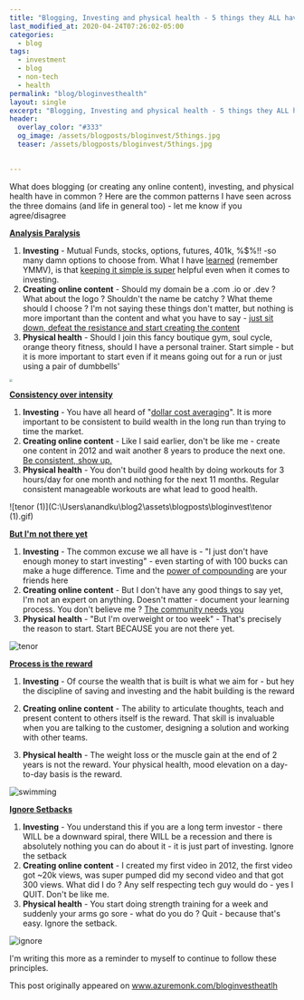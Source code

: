```yaml
---
title: "Blogging, Investing and physical health - 5 things they ALL have in common"
last_modified_at: 2020-04-24T07:26:02-05:00
categories:
  - blog
tags:
  - investment
  - blog
  - non-tech
  - health
permalink: "blog/bloginvesthealth"
layout: single
excerpt: "Blogging, Investing and physical health - 5 things they ALL have in common"
header:
  overlay_color: "#333"
  og_image: /assets/blogposts/bloginvest/5things.jpg
  teaser: /assets/blogposts/bloginvest/5things.jpg
  

---
```




What does blogging (or creating any online content), investing, and physical health have in common ? Here are the common patterns I have seen across the three domains (and life in general too) - let me know if you agree/disagree



**<u>Analysis Paralysis</u>** 

1. **Investing** - Mutual Funds, stocks, options, futures, 401k, %$%!!  -so many damn options to choose from. What I have [learned](https://jlcollinsnh.com/) (remember YMMV), is that [keeping it simple is super](https://www.forbes.com/sites/zackfriedman/2017/03/09/9-money-rules-index-card/#6e35a83e2c09) helpful even when it comes to investing.  
2. **Creating online content** - Should my domain be a .com .io or .dev  ? What about the logo ? Shouldn't the name be catchy ? What theme should I choose ? I'm not saying these things don't matter, but nothing is more important than the content and what you have to say - [just sit down, defeat the resistance and start creating the content](https://www.azuremonk.com/blog/warofart)
3. **Physical health** - Should I join this fancy boutique gym, soul cycle, orange theory fitness, should I have a personal trainer. Start simple - but it is more important to start even if it means going out for a run or just using a pair of dumbbells'

<img src="C:\Users\anandku\blog2\assets\blogposts\bloginvest\analysis.gif" style="zoom: 33%;" />

**<u>Consistency over intensity</u>** 

1. **Investing**  - You have all heard of "[dollar cost averaging](https://www.investopedia.com/terms/d/dollarcostaveraging.asp)". It is more important to be consistent to build wealth in the long run than trying to time the market. 
2. **Creating online content** - Like I said earlier, don't be like me - create one content in 2012 and wait another 8 years to produce the next one. [Be consistent, show up.](https://www.hanselman.com/blog/11EssentialCharacteristicsForBeingAGoodTechnicalAdvocateOrInterviewer.aspx) 
3. **Physical health** - You don't build good health by doing workouts for 3 hours/day for one month and nothing for the next 11 months. Regular consistent manageable workouts are what lead to good health.

![tenor (1)](C:\Users\anandku\blog2\assets\blogposts\bloginvest\tenor (1).gif)

**<u>But I'm not there yet</u>** 

1. **Investing** - The common excuse we all have is - "I just don't have enough money to start investing" - even starting of with 100 bucks can make a huge difference. Time and the [power of compounding](https://www.youtube.com/watch?v=7zf7zob1Xdc) are your friends here
2. **Creating online content** - But I don't have any good things to say yet, I'm not an expert on anything. Doesn't matter - document your learning process. You don't believe me ? [The community needs you](https://twitter.com/ranand12/status/1252579324978507776)
3. **Physical health** - "But I'm overweight or too week" - That's precisely the reason to start. Start BECAUSE you are not there yet. 



![tenor](C:\Users\anandku\blog2\assets\blogposts\bloginvest\tenor.gif)

**<u>Process is the reward</u>** 

1. **Investing** -  Of course the wealth that is built is what we aim for - but hey the discipline of saving and investing and the habit building is the reward

2. **Creating online content** - The ability to articulate thoughts, teach and present content to others itself is the reward. That skill is invaluable when you are talking to the customer, designing a solution and working with other teams. 

3. **Physical health** - The weight loss or the muscle gain at the end of 2 years is not the reward. Your physical health, mood elevation on a day-to-day basis is the reward. 

   

![swimming](C:\Users\anandku\blog2\assets\blogposts\bloginvest\swimming.gif)

**<u>Ignore Setbacks</u>**

1. **Investing** - You understand this if you are a long term investor - there WILL be a downward spiral, there WILL be a recession and there is absolutely nothing you can do about it - it is just part of investing. Ignore the setback
2. **Creating online content** - I created my first video in 2012, the first video got ~20k views, was super pumped did my second video and that got 300 views. What did I do ? Any self respecting tech guy would do - yes I QUIT. Don't be like me. 
3. **Physical health** - You start doing strength training for a week and suddenly your arms go sore - what do you do ? Quit - because that's easy. Ignore the setback. 

![ignore](C:\Users\anandku\blog2\assets\blogposts\bloginvest\ignore.gif)



I'm writing this more as a reminder to myself to continue to follow these principles. 

This post originally appeared on www.azuremonk.com/bloginvestheatlh 